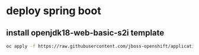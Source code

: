 # deploy spring boot

## install openjdk18-web-basic-s2i template
```bash
oc apply -f https://raw.githubusercontent.com/jboss-openshift/application-templates/master/openjdk/openjdk18-web-basic-s2i.json
```
